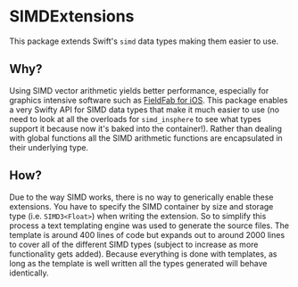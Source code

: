 # SIMDExtensions

This package extends Swift's `simd` data types making them easier to use.

## Why?

Using SIMD vector arithmetic yields better performance, especially for graphics intensive software such as [FieldFab for iOS](https://fieldfab.net/). This package enables a very Swifty API for SIMD data types that make it much easier to use (no need to look at all the overloads for `simd_insphere` to see what types support it because now it's baked into the container!). Rather than dealing with global functions all the SIMD arithmetic functions are encapsulated in their underlying type. 

## How?

Due to the way SIMD works, there is no way to generically enable these extensions. You have to specify the SIMD container by size and storage type (i.e. `SIMD3<Float>`) when writing the extension. So to simplify this process a text templating engine was used to generate the source files. The template is around 400 lines of code but expands out to around 2000 lines to cover all of the different SIMD types (subject to increase as more functionality gets added). Because everything is done with templates, as long as the template is well written all the types generated will behave identically.
